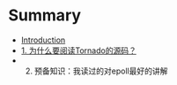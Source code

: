 # Summary

* [Introduction](README.md)
* [1. 为什么要阅读Tornado的源码？](chapter1.md)
* 2. 预备知识：我读过的对epoll最好的讲解

